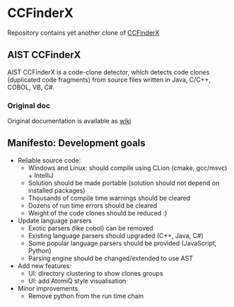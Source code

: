 # CCFinderX

Repository contains yet another clone of [CCFinderX](http://www.ccfinder.net)

## AIST CCFinderX

AIST CCFinderX is a code-clone detector, which detects code clones (duplicated code fragments) from source files written in Java, C/C++, COBOL, VB, C#.

### Original doc

Original documentation is available as [wiki](https://github.com/jbanaszczyk/CCFinderX/wiki)

## Manifesto: Development goals

* Reliable source code:
  * Windows and Linux: should compile using CLion (cmake, gcc/msvc) + IntelliJ
  * Solution should be made portable (solution should not depend on installed packages)
  * Thousands of compile time warnings should be cleared
  * Dozens of run time errors should be cleared
  * Weight of the code clones should be reduced :)
* Update language parsers
  * Exotic parsers (like cobol) can be removed
  * Existing language parsers should upgraded (C++, Java, C#)
  * Some popular language parsers should be provided (JavaScript, Python)
  * Parsing engine should be changed/extended to use AST  
* Add new features:
  * UI: directory clustering to show clones groups
  * UI: add AtomiQ style visualisation
* Minor improvements
  * Remove python from the run time chain
